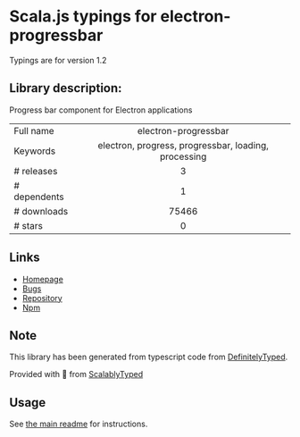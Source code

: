 
# Scala.js typings for electron-progressbar

Typings are for version 1.2

## Library description:
Progress bar component for Electron applications

|                    |                 |
| ------------------ | :-------------: |
| Full name          | electron-progressbar |
| Keywords           | electron, progress, progressbar, loading, processing |
| # releases         | 3 |
| # dependents       | 1 |
| # downloads        | 75466 |
| # stars            | 0 |

## Links
- [Homepage](https://github.com/AndersonMamede/electron-progressbar)
- [Bugs](https://github.com/AndersonMamede/electron-progressbar/issues)
- [Repository](https://github.com/AndersonMamede/electron-progressbar)
- [Npm](https://www.npmjs.com/package/electron-progressbar)
    


## Note
This library has been generated from typescript code from [DefinitelyTyped](https://definitelytyped.org).

Provided with :purple_heart: from [ScalablyTyped](https://github.com/oyvindberg/ScalablyTyped)

## Usage
See [the main readme](../../readme.md) for instructions.


